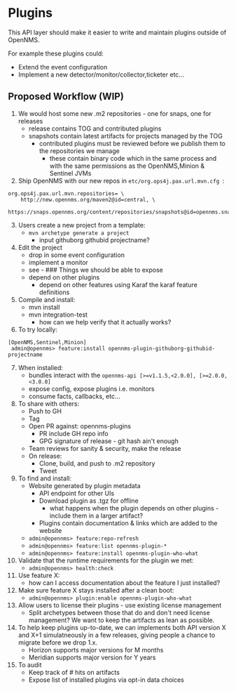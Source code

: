 # Plugins

This API layer should make it easier to write and maintain plugins outside of OpenNMS.

For example these plugins could:
 * Extend the event configuration
 * Implement a new detector/monitor/collector,ticketer etc...

## Proposed Workflow (WIP)

1) We would host some new .m2 repositories - one for snaps, one for releases
     * release contains TOG and contributed plugins
     * snapshots contain latest artifacts for projects managed by the TOG
       * contributed plugins must be reviewed before we publish them to the repositories we manage
         * these contain binary code which in the same process and with the same permissions as the OpenNMS,Minion & Sentinel JVMs
2) Ship OpenNMS with our new repos in `etc/org.ops4j.pax.url.mvn.cfg `:
```
org.ops4j.pax.url.mvn.repositories= \
    http://new.opennms.org/maven2@id=central, \
    https://snaps.opennms.org/content/repositories/snapshots@id=opennms.snapshots.deploy@snapshots@noreleases
```
3) Users create a new project from a template:
    * `mvn archetype generate a project`
      * input githuborg githubid projectname?
4) Edit the project
    * drop in some event configuration
    * implement a monitor
    * see - ### Things we should be able to expose
    * depend on other plugins
       * depend on other features using Karaf the karaf feature definitions
5) Compile and install:
    * mvn install
    * mvn integration-test
        * how can we help verify that it actually works?
6) To try locally:
```
[OpenNMS,Sentinel,Minion]
 admin@opennms> feature:install opennms-plugin-githuborg-githubid-projectname
```
7) When installed:
    * bundles interact with the `opennms-api [>=v1.1.5,<2.0.0], [>=2.0.0,<3.0.0]`
    * expose config, expose plugins i.e. monitors
    * consume facts, callbacks, etc...
8) To share with others:
     * Push to GH
     * Tag
     * Open PR against: opennms-plugins
         * PR include GH repo info
         * GPG signature of release - git hash ain't enough
     * Team reviews for sanity & security, make the release
     * On release:
         * Clone, build, and push to .m2 repository
         * Tweet
9) To find and install:
     * Website generated by plugin metadata
       * API endpoint for other UIs
       * Download plugin as .tgz for offline
         * what happens when the plugin depends on other plugins - include them in a larger artifact?
       * Plugins contain documentation & links which are added to the website
     * `admin@opennms> feature:repo-refresh`
     * `admin@opennms> feature:list opennms-plugin-*`
     * `admin@opennms> feature:install opennms-plugin-who-what`
10) Validate that the runtime requirements for the plugin we met: 
     * `admin@opennms> health:check`
11) Use feature X:
     * how can I access documentation about the feature I just installed?
12) Make sure feature X stays installed after a clean boot:
     * `admin@opennms> plugin:enable opennms-plugin-who-what`
13) Allow users to license their plugins - use existing license management
     * Split archetypes between those that do and don't need license management? We want to keep the artifacts as lean as possible.
14) To help keep plugins up-to-date, we can implements both API version X and X+1 simulatneously in a few releases, giving people a chance to migrate before we drop 1.x.
     * Horizon supports major versions for M months
     * Meridian supports major version for Y years
15) To audit
     * Keep track of # hits on artifacts
     * Expose list of installed plugins via opt-in data choices
